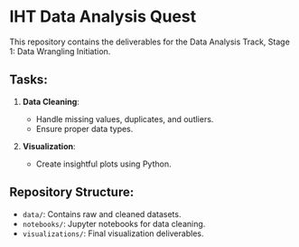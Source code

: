 # IHT Data Analysis Quest

This repository contains the deliverables for the Data Analysis Track, Stage 1: Data Wrangling Initiation.

## Tasks:

1. **Data Cleaning**:

   - Handle missing values, duplicates, and outliers.
   - Ensure proper data types.

2. **Visualization**:
   - Create insightful plots using Python.

## Repository Structure:

- `data/`: Contains raw and cleaned datasets.
- `notebooks/`: Jupyter notebooks for data cleaning.
- `visualizations/`: Final visualization deliverables.
